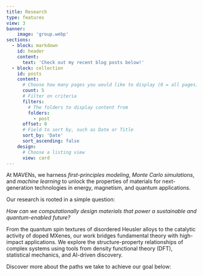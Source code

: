 ```yaml
---
title: Research
type: features
view: 3
banner:
    image: 'group.webp'
sections:
  - block: markdown
    id: header
    content:
      text: 'Check out my recent blog posts below!'
  - block: collection
    id: posts
    content:
      # Choose how many pages you would like to display (0 = all pages)
      count: 5
      # Filter on criteria
      filters:
        # The folders to display content from
        folders:
          - post
      offset: 0
      # Field to sort by, such as Date or Title
      sort_by: 'Date'
      sort_ascending: false
    design:
      # Choose a listing view
      view: card
---
```

At MAVENs, we harness *first-principles modeling*, *Monte Carlo simulations*, and *machine learning* to unlock the properties of materials for next-generation technologies in energy, magnetism, and quantum applications.

Our research is rooted in a simple question:

*How can we computationally design materials that power a sustainable and quantum-enabled future?*

From the quantum spin textures of disordered Heusler alloys to the catalytic activity of doped MXenes, our work bridges fundamental theory with high-impact applications. We explore the structure-property relationships of complex systems using tools from density functional theory (DFT), statistical mechanics, and AI-driven discovery.

<!-- For our recent publications, go to {{% cta cta_link="../publication/" cta_text="Publications" %}} -->

Discover more about the paths we take to achieve our goal below:
